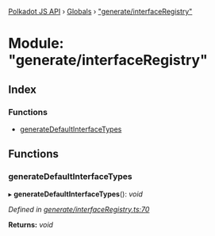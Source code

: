 [Polkadot JS API](../README.md) › [Globals](../globals.md) › ["generate/interfaceRegistry"](_generate_interfaceregistry_.md)

# Module: "generate/interfaceRegistry"

## Index

### Functions

* [generateDefaultInterfaceTypes](_generate_interfaceregistry_.md#generatedefaultinterfacetypes)

## Functions

###  generateDefaultInterfaceTypes

▸ **generateDefaultInterfaceTypes**(): *void*

*Defined in [generate/interfaceRegistry.ts:70](https://github.com/polkadot-js/api/blob/f5d2449407/packages/typegen/src/generate/interfaceRegistry.ts#L70)*

**Returns:** *void*
